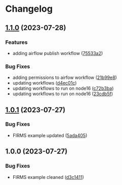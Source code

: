 # Changelog

## [1.1.0](https://github.com/tamiminaser/geosciences-data-pipelines/compare/v1.0.1...v1.1.0) (2023-07-28)


### Features

* adding airflow publish workflow ([75533a2](https://github.com/tamiminaser/geosciences-data-pipelines/commit/75533a21e77d4e4f8e327fc732e1214d3fc4fbed))


### Bug Fixes

* adding permissions to airfow workflow ([21b99e8](https://github.com/tamiminaser/geosciences-data-pipelines/commit/21b99e82524999291d53fb95a20cdd6da2627be4))
* updating workflows ([d4ec01c](https://github.com/tamiminaser/geosciences-data-pipelines/commit/d4ec01cab14670e581fd7999ecbab4baf2d618a3))
* updating workflows to run on node16 ([c72b3ba](https://github.com/tamiminaser/geosciences-data-pipelines/commit/c72b3ba02bfbb115dd52cab8f2a7f315e3f76c22))
* updating workflows to run on node16 ([23cdb5f](https://github.com/tamiminaser/geosciences-data-pipelines/commit/23cdb5fdd2cd8a3480be2522695d51ea9d591951))

## [1.0.1](https://github.com/tamiminaser/geosciences-data-pipelines/compare/v1.0.0...v1.0.1) (2023-07-27)


### Bug Fixes

* FIRMS example updated ([5ada405](https://github.com/tamiminaser/geosciences-data-pipelines/commit/5ada4058df9beaef1934945b5ed1187fcf47ff32))

## 1.0.0 (2023-07-27)


### Bug Fixes

* FIRMS example cleaned ([d3c1411](https://github.com/tamiminaser/geosciences-data-pipelines/commit/d3c141121f0dfde0c891ee434750b89e11b1bbc9))
